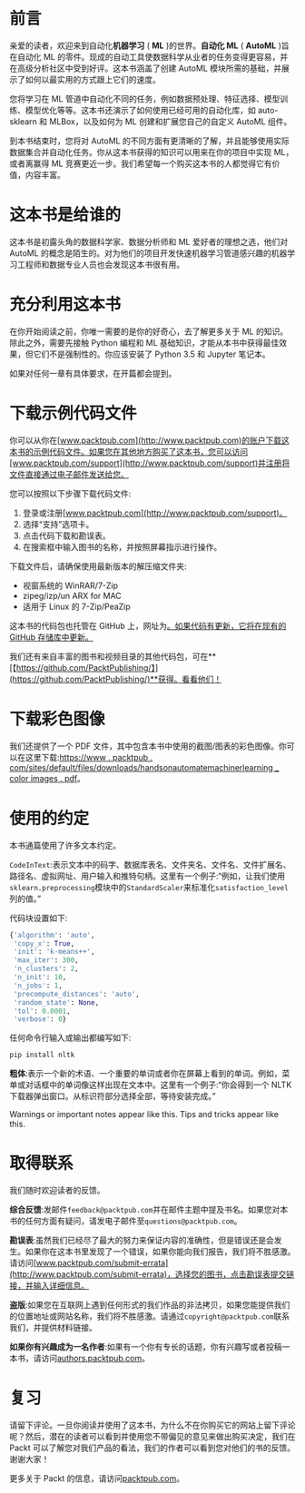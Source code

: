 # 前言

亲爱的读者，欢迎来到自动化**机器学习** ( **ML** )的世界。**自动化 ML** ( **AutoML** )旨在自动化 ML 的零件。现成的自动工具使数据科学从业者的任务变得更容易，并在高级分析社区中受到好评。这本书涵盖了创建 AutoML 模块所需的基础，并展示了如何以最实用的方式跟上它们的速度。

您将学习在 ML 管道中自动化不同的任务，例如数据预处理、特征选择、模型训练、模型优化等等。这本书还演示了如何使用已经可用的自动化库，如 auto-sklearn 和 MLBox，以及如何为 ML 创建和扩展您自己的自定义 AutoML 组件。

到本书结束时，您将对 AutoML 的不同方面有更清晰的了解，并且能够使用实际数据集合并自动化任务。你从这本书获得的知识可以用来在你的项目中实现 ML，或者离赢得 ML 竞赛更近一步。我们希望每一个购买这本书的人都觉得它有价值，内容丰富。

# 这本书是给谁的

这本书是初露头角的数据科学家、数据分析师和 ML 爱好者的理想之选，他们对 AutoML 的概念是陌生的。对为他们的项目开发快速机器学习管道感兴趣的机器学习工程师和数据专业人员也会发现这本书很有用。

# 充分利用这本书

在你开始阅读之前，你唯一需要的是你的好奇心，去了解更多关于 ML 的知识。除此之外，需要先接触 Python 编程和 ML 基础知识，才能从本书中获得最佳效果，但它们不是强制性的。你应该安装了 Python 3.5 和 Jupyter 笔记本。

如果对任何一章有具体要求，在开篇都会提到。

# 下载示例代码文件

你可以从你在[www.packtpub.com](http://www.packtpub.com)的账户下载这本书的示例代码文件。如果您在其他地方购买了这本书，您可以访问[www.packtpub.com/support](http://www.packtpub.com/support)并注册将文件直接通过电子邮件发送给您。

您可以按照以下步骤下载代码文件:

1.  登录或注册[www.packtpub.com](http://www.packtpub.com/support)。
2.  选择“支持”选项卡。
3.  点击代码下载和勘误表。
4.  在搜索框中输入图书的名称，并按照屏幕指示进行操作。

下载文件后，请确保使用最新版本的解压缩文件夹:

*   视窗系统的 WinRAR/7-Zip
*   zipeg/izp/un ARX for MAC
*   适用于 Linux 的 7-Zip/PeaZip

这本书的代码包也托管在 GitHub 上，网址为[。如果代码有更新，它将在现有的 GitHub 存储库中更新。](https://github.com/PacktPublishing/Hands-On-Automated-Machine-Learning)

我们还有来自丰富的图书和视频目录的其他代码包，可在**[【https://github.com/PacktPublishing/】](https://github.com/PacktPublishing/)**获得。看看他们！

# 下载彩色图像

我们还提供了一个 PDF 文件，其中包含本书中使用的截图/图表的彩色图像。你可以在这里下载:[https://www . packtpub . com/sites/default/files/downloads/handsonautomatemachinerlearning _ color images . pdf](https://www.packtpub.com/sites/default/files/downloads/HandsOnAutomatedMachineLearning_ColorImages.pdf)。

# 使用的约定

本书通篇使用了许多文本约定。

`CodeInText`:表示文本中的码字、数据库表名、文件夹名、文件名、文件扩展名、路径名、虚拟网址、用户输入和推特句柄。这里有一个例子:“例如，让我们使用`sklearn.preprocessing`模块中的`StandardScaler`来标准化`satisfaction_level`列的值。”

代码块设置如下:

```py
{'algorithm': 'auto',
 'copy_x': True,
 'init': 'k-means++',
 'max_iter': 300,
 'n_clusters': 2,
 'n_init': 10,
 'n_jobs': 1,
 'precompute_distances': 'auto',
 'random_state': None,
 'tol': 0.0001,
 'verbose': 0}
```

任何命令行输入或输出都编写如下:

```py
pip install nltk
```

**粗体**:表示一个新的术语、一个重要的单词或者你在屏幕上看到的单词。例如，菜单或对话框中的单词像这样出现在文本中。这里有一个例子:“你会得到一个 NLTK 下载器弹出窗口。从标识符部分选择全部，等待安装完成。”

Warnings or important notes appear like this. Tips and tricks appear like this.

# 取得联系

我们随时欢迎读者的反馈。

**综合反馈**:发邮件`feedback@packtpub.com`并在邮件主题中提及书名。如果您对本书的任何方面有疑问，请发电子邮件至`questions@packtpub.com`。

**勘误表**:虽然我们已经尽了最大的努力来保证内容的准确性，但是错误还是会发生。如果你在这本书里发现了一个错误，如果你能向我们报告，我们将不胜感激。请访问[www.packtpub.com/submit-errata](http://www.packtpub.com/submit-errata)，选择您的图书，点击勘误表提交链接，并输入详细信息。

**盗版**:如果您在互联网上遇到任何形式的我们作品的非法拷贝，如果您能提供我们的位置地址或网站名称，我们将不胜感激。请通过`copyright@packtpub.com`联系我们，并提供材料链接。

**如果你有兴趣成为一名作者**:如果有一个你有专长的话题，你有兴趣写或者投稿一本书，请访问[authors.packtpub.com](http://authors.packtpub.com/)。

# 复习

请留下评论。一旦你阅读并使用了这本书，为什么不在你购买它的网站上留下评论呢？然后，潜在的读者可以看到并使用您不带偏见的意见来做出购买决定，我们在 Packt 可以了解您对我们产品的看法，我们的作者可以看到您对他们的书的反馈。谢谢大家！

更多关于 Packt 的信息，请访问[packtpub.com](https://www.packtpub.com/)。